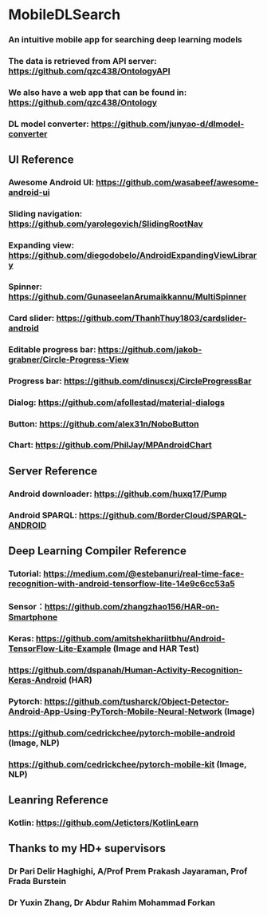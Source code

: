 # MobileDLSearch
### An intuitive mobile app for searching deep learning models
### The data is retrieved from API server: https://github.com/qzc438/OntologyAPI
### We also have a web app that can be found in: https://github.com/qzc438/Ontology
### DL model converter: https://github.com/junyao-d/dlmodel-converter

## UI Reference
### Awesome Android UI: https://github.com/wasabeef/awesome-android-ui
### Sliding navigation: https://github.com/yarolegovich/SlidingRootNav
### Expanding view: https://github.com/diegodobelo/AndroidExpandingViewLibrary
### Spinner: https://github.com/GunaseelanArumaikkannu/MultiSpinner
### Card slider: https://github.com/ThanhThuy1803/cardslider-android
### Editable progress bar: https://github.com/jakob-grabner/Circle-Progress-View
### Progress bar: https://github.com/dinuscxj/CircleProgressBar
### Dialog: https://github.com/afollestad/material-dialogs
### Button: https://github.com/alex31n/NoboButton
### Chart: https://github.com/PhilJay/MPAndroidChart

## Server Reference
### Android downloader: https://github.com/huxq17/Pump
### Android SPARQL: https://github.com/BorderCloud/SPARQL-ANDROID

## Deep Learning Compiler Reference
### Tutorial: https://medium.com/@estebanuri/real-time-face-recognition-with-android-tensorflow-lite-14e9c6cc53a5
### Sensor：https://github.com/zhangzhao156/HAR-on-Smartphone
### Keras: https://github.com/amitshekhariitbhu/Android-TensorFlow-Lite-Example (Image and HAR Test)
### https://github.com/dspanah/Human-Activity-Recognition-Keras-Android (HAR)
### Pytorch: https://github.com/tusharck/Object-Detector-Android-App-Using-PyTorch-Mobile-Neural-Network (Image)
### https://github.com/cedrickchee/pytorch-mobile-android (Image, NLP)
### https://github.com/cedrickchee/pytorch-mobile-kit (Image, NLP)

## Leanring Reference
### Kotlin: https://github.com/Jetictors/KotlinLearn

## Thanks to my HD+ supervisors
### Dr Pari Delir Haghighi, A/Prof Prem Prakash Jayaraman, Prof Frada Burstein
### Dr Yuxin Zhang, Dr Abdur Rahim Mohammad Forkan
